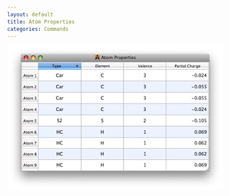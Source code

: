 ```yaml
---
layout: default
title: Atom Properties
categories: Commands
---
```




![](/images/AtomProp.png)



